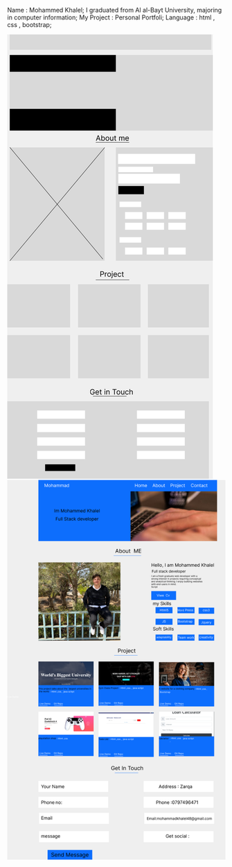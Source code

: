 Name : Mohammed Khalel;
I graduated from Al al-Bayt University, majoring in computer information;
My Project : Personal Portfoli;
Language : html , css , bootstrap; 

![wireframe img](./img/Untitled%20(3).png)
![mock up img](./img/Untitled%20(7).png)
